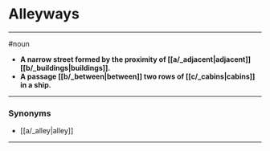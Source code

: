 # Alleyways
---
#noun
- **A narrow street formed by the proximity of [[a/_adjacent|adjacent]] [[b/_buildings|buildings]].**
- **A passage [[b/_between|between]] two rows of [[c/_cabins|cabins]] in a ship.**
---
### Synonyms
- [[a/_alley|alley]]
---
